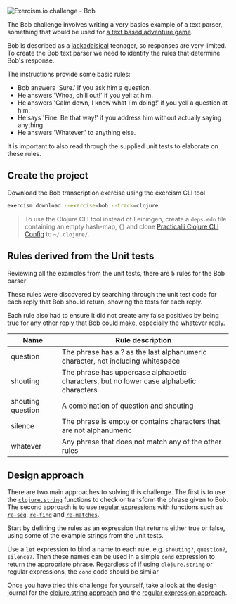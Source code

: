 ![Exercism.io challenge - Bob](https://raw.githubusercontent.com/practicalli/graphic-design/live/banners/exercism/exercisim-exercise-bob-banner.png)

The Bob challenge involves writing a very basics example of a text parser, something that would be used for [a text based adventure game](https://en.wikipedia.org/wiki/Text-based_game).

Bob is described as a [lackadaisical](https://en.wiktionary.org/wiki/lackadaisical) teenager, so responses are very limited.  To create the Bob text parser we need to identify the rules that determine Bob's response.

The instructions provide some basic rules:

* Bob answers 'Sure.' if you ask him a question.
* He answers 'Whoa, chill out!' if you yell at him.
* He answers 'Calm down, I know what I'm doing!' if you yell a question at him.
* He says 'Fine. Be that way!' if you address him without actually saying anything.
* He answers 'Whatever.' to anything else.

It is important to also read through the supplied unit tests to elaborate on these rules.

## Create the project
Download the Bob transcription exercise using the exercism CLI tool

```bash
exercism download --exercise=bob --track=clojure
```

> To use the Clojure CLI tool instead of Leiningen, create a `deps.edn` file containing an empty hash-map, `{}` and clone [Practicalli Clojure CLI Config](clojure/clojure-cli/practicalli-config.md) to `~/.clojure/`.


## Rules derived from the Unit tests
Reviewing all the examples from the unit tests, there are 5 rules for the Bob parser

These rules were discovered by searching through the unit test code for each reply that Bob should return, showing the tests for each reply.

Each rule also had to ensure it did not create any false positives by being true for any other reply that Bob could make, especially the whatever reply.

| Name              | Rule description                                                                        |
|-------------------|-----------------------------------------------------------------------------------------|
| question          | The phrase has a ? as the last alphanumeric character, not including whitespace         |
| shouting          | The phrase has uppercase alphabetic characters, but no lower case alphabetic characters |
| shouting question | A combination of question and shouting                                                  |
| silence           | The phrase is empty or contains characters that are not alphanumeric                    |
| whatever          | Any phrase that does not match any of the other rules                                   |


## Design approach
There are two main approaches to solving this challenge.  The first is to use the [`clojure.string`](https://clojure.github.io/clojure/clojure.string-api.html) functions to check or transform the phrase given to Bob.  The second approach is to use [regular expressions](/reference/standard-library/regular-expressions) with functions such as [`re-seq`](https://clojuredocs.org/clojure.core/re-seq), [`re-find`](https://clojuredocs.org/clojure.core/re-find) and [`re-matches`](https://clojuredocs.org/clojure.core/re-matches).

Start by defining the rules as an expression that returns either true or false, using some of the example strings from the unit tests.

Use a `let` expression to bind a name to each rule, e.g. `shouting?`, `question?`, `silence?`.  Then these names can be used in a simple `cond` expression to return the appropriate phrase.  Regardless of if using `clojure.string` or regular expressions, the `cond` code should be similar

Once you have tried this challenge for yourself, take a look at the design journal for the [clojure.string approach](bob-string-approach.md) and the [regular expression approach](bob-regular-expression-approach.md).




<!-- ## Design Review -->

<!-- `clojure.string/blank?` checks for empty strings and whitespace, but does not provide a check for tabs, newlines and similar white space characters.  The regex patter `\s` covers all those white space characters. -->

<!-- While each binding in the let expression could be made into a `defn`, this add repetition in the `cond` conditions as each one would be a function call and argument.  Using the let binding, the cond is very simple. -->

<!-- In the scope of this project those functions are only used with `response-for`, making function definitions seem redundant.  If this project evolved more rules, then it may be useful to extract commonly used code into additional function definitions. -->
